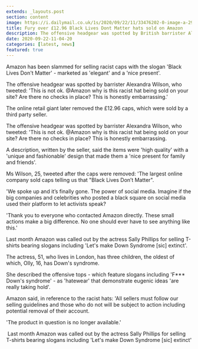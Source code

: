 ```yaml
---
extends: _layouts.post
section: content
image: https://i.dailymail.co.uk/1s/2020/09/22/11/33476202-0-image-a-29_1600768854678.jpg 
title: Fury over £12.96 Black Lives Dont Matter hats sold on Amazon 
description: The offensive headgear was spotted by British barrister Alexandra Wilson, who tweeted This is not ok. @Amazon why is this racist hat being sold on your site? Are there no checks in place? 
date: 2020-09-22-11-04-20 
categories: [latest, news] 
featured: true 
--- 
```

Amazon has been slammed for selling racist caps with the slogan 'Black Lives Don't Matter' - marketed as 'elegant' and a 'nice present'. 

The offensive headgear was spotted by barrister Alexandra Wilson, who tweeted: 'This is not ok. @Amazon why is this racist hat being sold on your site? Are there no checks in place? This is honestly embarrassing.' 

The online retail giant later removed the £12.96 caps, which were sold by a third party seller. 



The offensive headgear was spotted by barrister Alexandra Wilson, who tweeted: 'This is not ok. @Amazon why is this racist hat being sold on your site? Are there no checks in place? This is honestly embarrassing.

A description, written by the seller, said the items were 'high quality' with a 'unique and fashionable' design that made them a 'nice present for family and friends'. 

Ms Wilson, 25, tweeted after the caps were removed: 'The largest online company sold caps telling us that "Black Lives Don’t Matter". 

'We spoke up and it’s finally gone. The power of social media. Imagine if the big companies and celebrities who posted a black square on social media used their platform to let activists speak? 

'Thank you to everyone who contacted Amazon directly. These small actions make a big difference. No one should ever have to see anything like this.'

Last month Amazon was called out by the actress Sally Phillips for selling T-shirts bearing slogans including 'Let's make Down Syndrome [sic] extinct'. 

The actress, 51, who lives in London, has three children, the oldest of which, Olly, 16, has Down's syndrome.

She described the offensive tops - which feature slogans including 'F*** Down's syndrome' - as 'hatewear' that demonstrate eugenic ideas 'are really taking hold'.  

Amazon said, in reference to the racist hats: 'All sellers must follow our selling guidelines and those who do not will be subject to action including potential removal of their account. 

'The product in question is no longer available.'

 Last month Amazon was called out by the actress Sally Phillips for selling T-shirts bearing slogans including 'Let's make Down Syndrome [sic] extinct'

